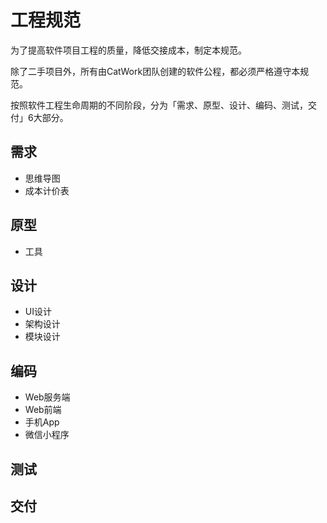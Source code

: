 # 工程规范

为了提高软件项目工程的质量，降低交接成本，制定本规范。

除了二手项目外，所有由CatWork团队创建的软件公程，都必须严格遵守本规范。

按照软件工程生命周期的不同阶段，分为「需求、原型、设计、编码、测试，交付」6大部分。

## 需求

- 思维导图
- 成本计价表

## 原型

- 工具

## 设计

- UI设计
- 架构设计
- 模块设计

## 编码

- Web服务端
- Web前端
- 手机App
- 微信小程序

## 测试

## 交付
